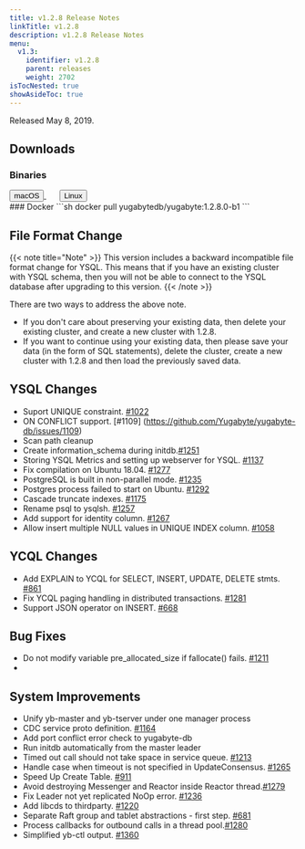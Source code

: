 ```yaml
---
title: v1.2.8 Release Notes
linkTitle: v1.2.8
description: v1.2.8 Release Notes
menu:
  v1.3:
    identifier: v1.2.8
    parent: releases
    weight: 2702
isTocNested: true
showAsideToc: true
---
```


Released May 8, 2019.

## Downloads
### Binaries
<a class="download-binary-link" href="https://downloads.yugabyte.com/yugabyte-ce-1.2.8.0-darwin.tar.gz">
  <button>
    <i class="fab fa-apple"></i><span class="download-text">macOS</span>
  </button>
</a>
&nbsp; &nbsp; &nbsp; 
<a class="download-binary-link" href="https://downloads.yugabyte.com/yugabyte-ce-1.2.8.0-linux.tar.gz">
  <button>
    <i class="fab fa-linux"></i><span class="download-text">Linux</span>
  </button>
</a>
<br />
### Docker
```sh
docker pull yugabytedb/yugabyte:1.2.8.0-b1
```

## File Format Change
{{< note title="Note" >}}
This version includes a backward incompatible file format change for YSQL. This means that if you have an existing cluster with YSQL schema, then you will not be able to connect to the YSQL database after upgrading to this version.
{{< /note >}}

There are two ways to address the above note.

* If you don't care about preserving your existing data, then delete your existing cluster,
  and create a new cluster with 1.2.8. 
* If you want to continue using your existing data, then please save your data (in the form of
  SQL statements), delete the cluster, create a new cluster with 1.2.8 and then load
  the previously saved data.

## YSQL Changes
* Suport UNIQUE constraint. [#1022](https://github.com/Yugabyte/yugabyte-db/issues/1022)
* ON CONFLICT support. [#1109] (https://github.com/Yugabyte/yugabyte-db/issues/1109)
* Scan path cleanup
* Create information_schema during initdb.[#1251](https://github.com/Yugabyte/yugabyte-db/issues/1251) 
* Storing YSQL Metrics and setting up webserver for YSQL.
  [#1137](https://github.com/Yugabyte/yugabyte-db/issues/1137)
* Fix compilation on Ubuntu 18.04.
  [#1277](https://github.com/Yugabyte/yugabyte-db/issues/1277)
* PostgreSQL is built in non-parallel mode.
  [#1235](https://github.com/Yugabyte/yugabyte-db/issues/1235)
* Postgres process failed to start on Ubuntu.
  [#1292](https://github.com/Yugabyte/yugabyte-db/issues/1292)
* Cascade truncate indexes. [#1175](https://github.com/Yugabyte/yugabyte-db/issues/1175)
* Rename psql to ysqlsh. [#1257](https://github.com/Yugabyte/yugabyte-db/issues/1257)
* Add support for identity column.
  [#1267](https://github.com/Yugabyte/yugabyte-db/issues/1267)
* Allow insert multiple NULL values in UNIQUE INDEX column.
  [#1058](https://github.com/Yugabyte/yugabyte-db/issues/1058)

## YCQL Changes
* Add EXPLAIN to YCQL for SELECT, INSERT, UPDATE, DELETE stmts. [#861](https://github.com/Yugabyte/yugabyte-db/issues/861)
* Fix YCQL paging handling in distributed transactions.
  [#1281](https://github.com/Yugabyte/yugabyte-db/issues/1281)
* Support JSON operator on INSERT. [#668](https://github.com/Yugabyte/yugabyte-db/issues/668)

## Bug Fixes
* Do not modify variable pre_allocated_size if fallocate() fails. [#1211](https://github.com/Yugabyte/yugabyte-db/issues/1211)
*

## System Improvements
* Unify yb-master and yb-tserver under one manager process
* CDC service proto definition. [#1164](https://github.com/Yugabyte/yugabyte-db/issues/1164)
* Add port conflict error check to yugabyte-db
* Run initdb automatically from the master leader
* Timed out call should not take space in service queue.
  [#1213](https://github.com/Yugabyte/yugabyte-db/issues/1213)
* Handle case when timeout is not specified in UpdateConsensus.
    [#1265](https://github.com/Yugabyte/yugabyte-db/issues/1265)
* Speed Up Create Table. [#911](https://github.com/Yugabyte/yugabyte-db/issues/911)
* Avoid destroying Messenger and Reactor inside Reactor
  thread.[#1279](https://github.com/Yugabyte/yugabyte-db/issues/1279)
* Fix Leader not yet replicated NoOp error.
  [#1236](https://github.com/Yugabyte/yugabyte-db/issues/1236)
* Add libcds to thirdparty. [#1220](https://github.com/Yugabyte/yugabyte-db/issues/1220)
* Separate Raft group and tablet abstractions - first step.
[#681](https://github.com/Yugabyte/yugabyte-db/issues/681)
* Process callbacks for outbound calls in a thread
  pool.[#1280](https://github.com/Yugabyte/yugabyte-db/issues/1280)
* Simplified yb-ctl output. [#1360](https://github.com/Yugabyte/yugabyte-db/issues/1360)

